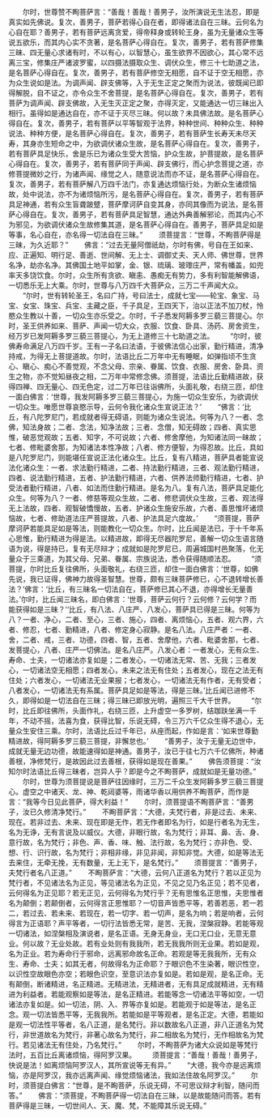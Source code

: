 <!-- { "loadSidebar": true } -->
　　尔时，世尊赞不眴菩萨言：“善哉！善哉！善男子，汝所演说无生法忍，即是真实如先佛说。复次，善男子，菩萨若得心自在者，即得诸法自在三昧。云何名为心自在耶？善男子，若有菩萨远离贪爱，得帝释身或转轮王身，虽为无量诸众生等说五欲乐，而其内心实不贪著，是名菩萨心得自在。复次，善男子，若有菩萨修集三昧、四无量心求诸有时，不以有心，以智慧心，虽生欲界不因欲心，其心常不远离三宝，修集庄严诸波罗蜜，以四摄法摄取众生、调伏众生，修三十七助道之法，是名菩萨心得自在。复次，善男子，若有菩萨修空无相愿，自不证于空无相愿，亦为众生说如是法。为调声闻、辟支佛等，入于无生正定之聚而为说法，彼既闻已即得解脱，自不证之，亦令众生不舍菩提，是名菩萨心得自在。复次，善男子，若有菩萨为调声闻、辟支佛故，入无生灭正定之聚，亦得灭定，又能通达一切三昧出入相行。虽得如是通达自在，亦不证于灭尽三昧。何以故？未具佛法故。是名菩萨心得自在。复次，善男子，若有菩萨以平等智观于法界，种种世间、种种众生、种种说法、种种方便，是名菩萨心得自在。复次，善男子，若有菩萨生长寿天未尽天寿，其身亦生短命之中，为欲调伏诸众生故，是名菩萨心得自在。复次，善男子，若有菩萨具足快乐，舍是乐已为诸众生受大苦恼，护众生故，护菩提故，是名菩萨心得自在。复次，善男子，若有菩萨同于声闻、辟支佛行，而心护念菩提之道，亦修菩提微妙之行，为诸声闻、缘觉之人，随意说法而亦不证，是名菩萨心得自在。复次，善男子，若有菩萨解八万四千法门，亦复通达烦恼行处，为断众生诸烦恼故，处中说法，亦不为诸烦恼所污，是名菩萨心得自在。复次，善男子，若有菩萨具足神通，若有众生盲聋跛躄，菩萨摩诃萨自变其身，亦同其像而为说法，是名菩萨心得自在。复次，善男子，若有菩萨具足智慧，通达外典善解邪论，而其内心不为邪见，为欲调伏诸众生故修集其道，是名菩萨心得自在。善男子，菩萨具足如是等事，名心自在，亦名得一切法自在三昧。”
　　须菩提言：“世尊，不眴菩萨得是三昧，为久近耶？”
　　佛言：“过去无量阿僧祇劫，尔时有佛，号自在王如来、应、正遍知、明行足、善逝、世间解、无上士、调御丈夫、天人师、佛世尊，世界名净，劫亦名净。其佛国土地平如掌，金、银、琉璃、玻瓈庄严，常有幡盖，如兜率天多饶饮食。尔时，众生所有贪欲、瞋恚、愚痴无有势力，多有利智能解佛语，一切悉乐无上大乘。尔时，世尊与八万四千大菩萨众，三万二千声闻大众。
　　“尔时，世有转轮圣王，名曰广持，号曰法士，成就七宝——轮宝、象宝、马宝、女宝、珠宝、兵宝、主藏之臣，千子具足，王四天下，治以正法不加刀杖，怜愍众生教以十善，一切众生亦乐受之。尔时，千子悉发阿耨多罗三藐三菩提心。尔时，圣王供养如来、菩萨、声闻一切大众，衣服、饮食、卧具、汤药、房舍资生，经万岁已发阿耨多罗三藐三菩提心，为无上道修三十七助道之法。
　　“尔时，彼佛寿命满足八万四千岁。王有一子名曰法语，于彼佛法信心出家，勤行精进，清净持戒，为得无上菩提道故。尔时，法语比丘二万年中无有睡眠，如弹指顷不生贪心、瞋心、痴心不善觉观，不念父母、宗亲、眷属、饮食、衣服、房舍、卧具、资生之物，亦不觉知昼夜之相，二万年中常修念佛。须菩提，法语比丘勤精进故，获得四禅、四无量心、四无色定，过二万年已往诣佛所，头面礼敬，右绕三匝，却住一面白佛言：‘世尊，我发阿耨多罗三藐三菩提心，为施一切众生安乐，为欲调伏一切众生。唯愿世尊哀愍示导，云何令我化诸众生宣说正法？’
　　“佛言：‘比丘，有八陀罗尼门，若成就者得无碍语，则能为诸众生说法。何等为八？一者、念佛，知法身故；二者、念法，知净法故；三者、念僧，知无碍故；四者、真实思惟，破恶觉观故；五者、知字，不可说故；六者、修舍摩他，为知诸法同一昧故；七者、修毗婆舍那，为知诸法本性净故；八者、修方便智，为得忍故。比丘，具如是八陀罗尼门，则能堪任宣说正法化诸众生。比丘，复有八精进，菩萨具者能宣说法化诸众生：一者、求法勤行精进，二者、持法勤行精进，三者、观法勤行精进，四者、说法勤行精进，五者、护法勤行精进，六者、供养法师勤行精进，七者、护受法者勤行精进，八者、如法而住勤行精进。是名为八。复有八法，菩萨具足能化众生。何等为八？一者、修慈等观众生故，二者、修悲调伏众生故，三者、观法得无上法故，四者、观智破憍慢故，五者、护诸众生施安乐故，六者、善思惟坏诸烦恼故，七者、修助道法庄严菩提故，八者、护法具足六度故。’
　　“须菩提，菩萨摩诃萨若能具足如是等法，则能教化一切众生。尔时，比丘闻是法已，于十千年系心思惟，勤行精进为得是法。以精进故，即得无尽器陀罗尼，善解一切众生语言随语为说，得是持已，复有无尽辩才；成就如是陀罗尼已，周遍城国村邑聚落，化无量众于三乘道，为其父母、兄弟、眷属、宗族说法，悉令获得随顺法忍。
　　“须菩提，尔时比丘复往佛所，头面敬礼，右绕三匝，却住一面白佛言：‘世尊，如佛先说，我已证得，佛神力故得圣智慧。世尊，颇有三昧菩萨修已，心不退转增长善法？’佛言：‘比丘，有三昧名一切法自在，菩萨修已其心不退，亦得增长无量善法。’尔时，比丘闻三昧名，即白佛言：‘世尊，菩萨云何行？云何修？云何学？而能获得如是三昧？’‘比丘，有八法、八庄严、八发心，菩萨具已得是三昧。何等为八？一者、净心，二者、至心，三者、施心，四者、离烦恼心，五者、观六界，六者、修忍，七者、勤精进，八者、修定身心寂静。是名八法。八庄严者：一者、舍，二者、戒，三者、功德，四者、智，五者、舍摩他，六者、毗婆舍那，七者、发菩提心，八者、庄严一切佛法。是名八庄严。八发心者：一者发心，无有众生、寿命、士夫，一切诸法亦复如是；二者发心，一切诸法无常、苦、无我；三者发心，一切诸法空无相愿；四者发心，未来之法无有住处；五者发心，现在之法无有住处；六者发心，一切诸法无业果报；七者发心，一切诸法无有作者，无有受者；八者发心，一切诸法无有系属。菩萨具足如是等法，得是三昧。’比丘闻已进修不久，即得如是一切法自在三昧；得三昧已即放光明，遍照三千大千世界。
　　“尔时，比丘即往佛所，头面作礼，右绕三匝，上升虚空一多罗树，结跏趺坐满一千年，不动不摇，法喜为食，获得比智，乐说无碍，令三万六千亿众生得不退心，无量众生安住三乘。尔时，法语比丘过千年已，从座而起，作如是言：‘如来世尊勤精进故，得阿耨多罗三藐三菩提，非懈怠也。’
　　“善男子，汝于无量无边世中，成就无量无边功德，故能速得如是神通。善男子，汝已于往七万六千亿佛所，种诸善根，净修梵行，是故因此过去善根，获得如是现在善果。”
　　佛告须菩提：“汝知尔时法语比丘得三昧者，岂异人乎？即是今之不眴菩萨，成就如是无量功德。”
　　尔时，世尊为须菩提说是菩萨往因缘时，三万二千众生发阿耨多罗三藐三菩提心。虚空之中诸天、龙、神、乾闼婆等，雨诸华香以用供养不眴菩萨，而作是言：“我等今日见此菩萨，得大利益！”
　　尔时，须菩提语不眴菩萨言：“善男子，汝已久修清净梵行。”
　　不眴菩萨言：“大德，夫梵行者，非是过去、未来、现在。若非过去、未来、现在即是无作，若无作者即名为行，如是行者名为无生，名为无诤，无有言说及以威仪。大德，非眼行故，名为梵行；非耳、鼻、舌、身、意行故，名为梵行；非色、声、香、味、触、法行故，名为梵行；亦非色、受、想、行、识行故，名为梵行；非相非缘，非见非闻，非知非觉。大德，如是等法无去来住，无牵无挽，无有数量，无上无下，是名梵行。”
　　须菩提言：“善男子，夫梵行者名八正道。”
　　不眴菩萨言：“大德，云何八正道名为梵行？若以正见为梵行者，不见诸法名为正见，等见诸法名为正见，不见之见乃名正见；若不见者，云何得名为正见耶？若无正见，云何得名为梵行乎？无有思惟名正思惟，夫思惟者名为颠倒；若颠倒者，云何得言正思惟耶？一切音声皆悉平等，若善若恶，若一若二，若过去、若未来、若现在，若一切字、若一切声，是名为响；若是响者，云何得言为正语耶？声平等者，一切行法皆悉无常，是苦、无我，涅槃寂静。若能等观一切诸法，如涅槃相及演说者，是名正语。无身无身业，无口无口业，无意无意业。何以故？无业处故。若有业处则有我我所，若无我我所则无业果。若如是观，名为正业。若为寿命行于邪命，远离邪命故名正命。若观是等无我我所，无有众生、寿命、士夫；如其无者，何故得名为正命耶？于眼识色不生染著，眼识性空，以识性空故眼色亦空；若眼色识空，至意识法亦复如是。若如是观，是名正命。无有颠倒，断诸精进，名正精进。无精进法，无精进者，无有具足成就精进，无有精进为利益者。若能观察如是等法，是名正精进。若能等念一切诸法平等如空，一切诸法亦复如是。如一切法，阴、入、界等亦复如是。若能观于如是等法，是名正念。观一切法皆悉平等，无我我所。若能如是平等观者，是名正定。大德，若能如是观一切法性平等者，名八正道，是名梵行。非以数故名八正道，非八正道名为梵行，非世道故名为梵行，非著心故名为梵行，非二相故名为梵行，无作相故名为梵行。若见诸法无有住处，乃名梵行。”
　　尔时，不眴菩萨为诸大众说如是等梵行法时，五百比丘离诸烦恼，得阿罗汉果。
　　须菩提言：“善哉！善哉！善男子，快说是法！如离烦恼阿罗汉人，其所宣说等无有异。”
　　“大德，我今亦是远离烦恼，亦是阿罗汉，我亦远离声闻、缘觉烦恼诸法，我如法住故名阿罗汉。”
　　尔时，须菩提白佛言：“世尊，是不眴菩萨，乐说无碍，不可思议辩才利智，随问而答。”
　　佛言：“须菩提，不眴菩萨得一切法自在三昧，以是故能随问而答。若有菩萨得是三昧，一切世间人、天、魔、梵，不能障其乐说无碍。”
